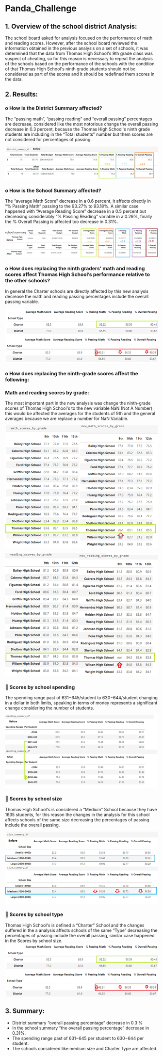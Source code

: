 # Panda_Challenge
## 1.	Overview of the school district Analysis:
The school board asked for analysis focused on the performance of math and reading scores. However, after the school board reviewed the information obtained in the previous analysis on a set of schools, it was determined that the data from Thomas High School's 9th grade class was suspect of cheating, so for this reason is necessary to repeat the analysis of the schools based on the performance of the schools with the condition of that Thomas High School's ninth grade students should not be considered as part of the scores and it should be redefined them scores in the data.

## 2.	Results:
### o	How is the District Summary affected?

The “passing math”, “passing reading” and “overall passing” percentages are decrease, considered like the most notorious change the overall passing decrease in 0.3 percent, because the Thomas High School's ninth grade students are including in the “Total students” number but them scores are not considered for percentages of passing. 

![](Img/img1.png)  

### o	How is the School Summary affected?

The “average Math Score” decrease in a 0.6 percent, it affects directly in “% Passing Math” passing to the 93.27% to 93.18%. A similar case happened with “Average Reading Score” decrease in a 0.5 percent but decreasing considerably “% Passing Reading” variable in a 0.29%, finally the % Overall Passing is affected too decrease in 0.31%. 

![](Img/img2.png) 

### o	How does replacing the ninth graders’ math and reading scores affect Thomas High School’s performance relative to the other schools?

In general the Charter schools are directly affected by this new analysis decrease the math and reading passing percentages include the overall passing variable. 

![](Img/img3-8.png) 
### o	How does replacing the ninth-grade scores affect the following:
### Math and reading scores by grade:
The most important part in the new analysis was change the ninth-grade scores of Thomas High School's to the new variable NaN (Not A Number) this would be affected the averages for the students of 9th and the general averages because we are replace a number for NaN Variable. 

![](Img/img4.png) 

![](Img/img5.png) 

### 	Scores by school spending
The spending range past of  $631-$645/student to $630-$644/student changing in a dollar in both limits, speaking in terms of money represents a significant change considering the number of students.

![](Img/img6.png) 

### 	Scores by school size
Thomas High School's is considered a “Medium” School because they have 1635 students, for this reason the changes in the analysis for this school affects schools of the same size decreasing the percentages of passing include the overall passing. 

![](Img/img7.png) 

### 	Scores by school type
Thomas High School's is defined a “Charter” School and the changes suffered in the a analysis affects schools of the same “Type” decreasing the percentages of passing include the overall passing, similar case happened in the Scores by school size.
![](Img/img3-8.png) 



## 3.	Summary:
* District summary “overall passing percentage” decrease in 0.3 % 
* In the school summary “the overall passing percentage” decrease in 0.31%.
* The spending range past of $631-$645 per student to $630-$644 per student.
* The schools considered like medium size and Charter Type are affected.

